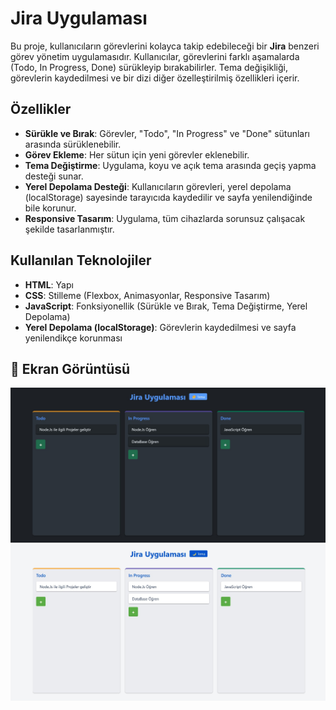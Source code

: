 # Jira Uygulaması

Bu proje, kullanıcıların görevlerini kolayca takip edebileceği bir **Jira** benzeri görev yönetim uygulamasıdır. Kullanıcılar, görevlerini farklı aşamalarda (Todo, In Progress, Done) sürükleyip bırakabilirler. Tema değişikliği, görevlerin kaydedilmesi ve bir dizi diğer özelleştirilmiş özellikleri içerir.

## Özellikler

- **Sürükle ve Bırak**: Görevler, "Todo", "In Progress" ve "Done" sütunları arasında sürüklenebilir.
- **Görev Ekleme**: Her sütun için yeni görevler eklenebilir.
- **Tema Değiştirme**: Uygulama, koyu ve açık tema arasında geçiş yapma desteği sunar.
- **Yerel Depolama Desteği**: Kullanıcıların görevleri, yerel depolama (localStorage) sayesinde tarayıcıda kaydedilir ve sayfa yenilendiğinde bile korunur.
- **Responsive Tasarım**: Uygulama, tüm cihazlarda sorunsuz çalışacak şekilde tasarlanmıştır.

## Kullanılan Teknolojiler

- **HTML**: Yapı
- **CSS**: Stilleme (Flexbox, Animasyonlar, Responsive Tasarım)
- **JavaScript**: Fonksiyonellik (Sürükle ve Bırak, Tema Değiştirme, Yerel Depolama)
- **Yerel Depolama (localStorage)**: Görevlerin kaydedilmesi ve sayfa yenilendikçe korunması

## 📸 Ekran Görüntüsü
![Koyu Ekran](DarkTheme.jpg)
![Açık Ekran](LightTheme.jpg)